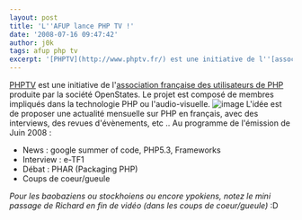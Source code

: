 ```yaml
---
layout: post
title: 'L''AFUP lance PHP TV !'
date: '2008-07-16 09:47:42'
author: j0k
tags: afup php tv
excerpt: '[PHPTV](http://www.phptv.fr/) est une initiative de l''[association française des utilisateurs de PHP](http://www.afup.org/) produite par la société OpenStates. Le projet est composé de membres impliqués dans la technologie PHP ou l''audio-visuelle.'
---
```


[PHPTV](http://www.phptv.fr/) est une initiative de l'[association française des utilisateurs de PHP](http://www.afup.org/) produite par la société OpenStates. Le projet est composé de membres impliqués dans la technologie PHP ou l'audio-visuelle.
 ![image](http://kwout.com/cutout/9/rb/bq/s2u_bor.jpg)
L'idée est de proposer une actualité mensuelle sur PHP en français, avec des interviews, des revues d'évènements, etc ..   Au programme de l'émission de Juin 2008 :

* News : google summer of code, PHP5.3, Frameworks
* Interview : e-TF1
* Débat : PHAR (Packaging PHP)
* Coups de coeur/gueule

*Pour les baobaziens ou stockhoiens ou encore ypokiens, notez le mini passage de Richard en fin de vidéo (dans les coups de coeur/gueule)* :D

